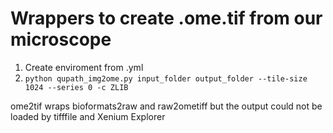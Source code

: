 # Wrappers to create .ome.tif from our microscope

1. Create enviroment from .yml
2. ```python qupath_img2ome.py input_folder output_folder --tile-size 1024 --series 0 -c ZLIB```

ome2tif wraps bioformats2raw and raw2ometiff but the output could not be loaded by tifffile and Xenium Explorer
